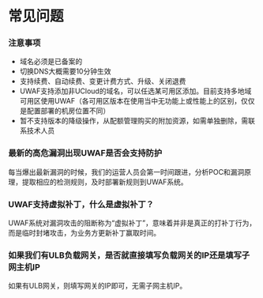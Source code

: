 # 常见问题
### 注意事项
  - 域名必须是已备案的
  - 切换DNS大概需要10分钟生效
  - 支持续费、自动续费、变更计费方式、升级、关闭退费
  - UWAF支持添加非UCloud的域名，可以任选某可用区添加。目前支持多地域可用区使用UWAF（各可用区版本在使用当中无功能上或性能上的区别，仅仅是配置部署的机房位置不同）
  - 暂不支持版本的降级操作，从配额管理购买的附加资源，如需单独删除，需联系技术人员

### 最新的高危漏洞出现UWAF是否会支持防护
每当爆出最新漏洞的时候，我们的运营人员会第一时间跟进，分析POC和漏洞原理，提取相应的检测规则，及时部署新规则到UWAF系统。

### UWAF支持虚拟补丁，什么是虚拟补丁？
UWAF系统对漏洞攻击的阻断称为“虚拟补丁”，意味着并非是真正的打补丁行为，而是临时封堵攻击，为业务方更新补丁赢取时间。

### 如果我们有ULB负载网关，是否就直接填写负载网关的IP还是填写子网主机IP
如果有ULB网关，则填写网关的IP即可，无需子网主机IP。

